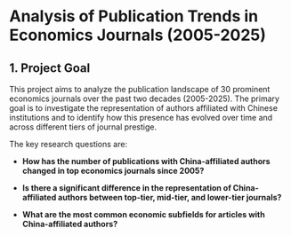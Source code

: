 # Analysis of Publication Trends in Economics Journals (2005-2025)

## 1. Project Goal

This project aims to analyze the publication landscape of 30 prominent economics journals over the past two decades (2005-2025). The primary goal is to investigate the representation of authors affiliated with Chinese institutions and to identify how this presence has evolved over time and across different tiers of journal prestige.

The key research questions are:

- **How has the number of publications with China-affiliated authors changed in top economics journals since 2005?**

- **Is there a significant difference in the representation of China-affiliated authors between top-tier, mid-tier, and lower-tier journals?**

- **What are the most common economic subfields for articles with China-affiliated authors?**

